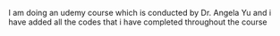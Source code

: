 I am doing an udemy course which is conducted by Dr. Angela Yu and i have added all the codes that i have completed throughout the course

